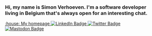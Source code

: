 ### Hi, my name is Simon Verhoeven. I'm a software developer living in Belgium that's always open for an interesting chat.

<div id="badges">
  <a href="https://www.simonverhoeven.dev">
    :house: My homepage
  </a>
  <a href="https://www.linkedin.com/in/simonverhoeven/">
    <img src="https://img.shields.io/badge/LinkedIn-blue?logo=linkedin&logoColor=white" alt="LinkedIn Badge"/>
  </a>
  <a href="https://twitter.com/simon_verhoeven">
    <img src="https://img.shields.io/badge/Twitter-blue?logo=twitter&logoColor=white" alt="Twitter Badge"/>
  </a>
  <a href="https://mastodon.social/@simonverhoeven">
    <img src="https://img.shields.io/badge/Mastodon-blue?logo=mastodon&logoColor=white" alt="Mastodon Badge"/>
  </a>
</div>
